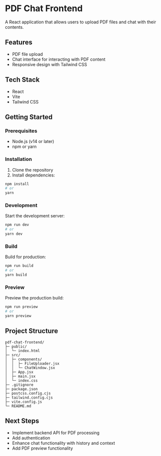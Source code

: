 # PDF Chat Frontend

A React application that allows users to upload PDF files and chat with their contents.

## Features

- PDF file upload
- Chat interface for interacting with PDF content
- Responsive design with Tailwind CSS

## Tech Stack

- React
- Vite
- Tailwind CSS

## Getting Started

### Prerequisites

- Node.js (v14 or later)
- npm or yarn

### Installation

1. Clone the repository
2. Install dependencies:

```bash
npm install
# or
yarn
```

### Development

Start the development server:

```bash
npm run dev
# or
yarn dev
```

### Build

Build for production:

```bash
npm run build
# or
yarn build
```

### Preview

Preview the production build:

```bash
npm run preview
# or
yarn preview
```

## Project Structure

```
pdf-chat-frontend/
├─ public/
│  └─ index.html
├─ src/
│  ├─ components/
│  │  ├─ FileUploader.jsx
│  │  └─ ChatWindow.jsx
│  ├─ App.jsx
│  ├─ main.jsx
│  └─ index.css
├─ .gitignore
├─ package.json
├─ postcss.config.cjs
├─ tailwind.config.cjs
├─ vite.config.js
└─ README.md
```

## Next Steps

- Implement backend API for PDF processing
- Add authentication
- Enhance chat functionality with history and context
- Add PDF preview functionality